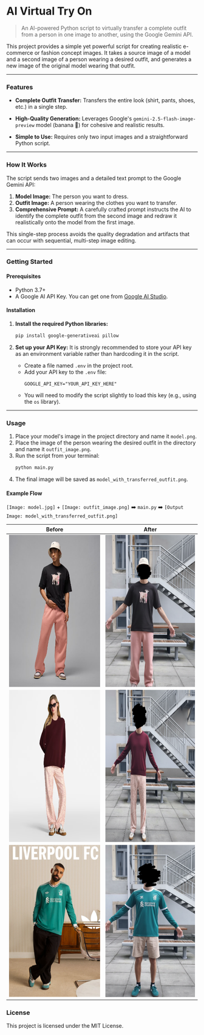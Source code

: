 # AI Virtual Try On

> An AI-powered Python script to virtually transfer a complete outfit from a person in one image to another, using the Google Gemini API.

This project provides a simple yet powerful script for creating realistic e-commerce or fashion concept images. It takes a source image of a model and a second image of a person wearing a desired outfit, and generates a new image of the original model wearing that outfit.

---

### Features

-   **Complete Outfit Transfer:** Transfers the entire look (shirt, pants, shoes, etc.) in a single step.
-   **High-Quality Generation:** Leverages Google's `gemini-2.5-flash-image-preview` model (banana 🍌) for cohesive and realistic results.

-   **Simple to Use:** Requires only two input images and a straightforward Python script.

---

### How It Works

The script sends two images and a detailed text prompt to the Google Gemini API:
1.  **Model Image:** The person you want to dress.
2.  **Outfit Image:** A person wearing the clothes you want to transfer.
3.  **Comprehensive Prompt:** A carefully crafted prompt instructs the AI to identify the complete outfit from the second image and redraw it realistically onto the model from the first image.

This single-step process avoids the quality degradation and artifacts that can occur with sequential, multi-step image editing.

---

### Getting Started

#### Prerequisites

-   Python 3.7+
-   A Google AI API Key. You can get one from [Google AI Studio](https://aistudio.google.com/app/apikey).

#### Installation


1. **Install the required Python libraries:**
    ```bash
    pip install google-generativeai pillow
    ```

2. **Set up your API Key:**
    It is strongly recommended to store your API key as an environment variable rather than hardcoding it in the script.

    -   Create a file named `.env` in the project root.
    -   Add your API key to the `.env` file:
        ```
        GOOGLE_API_KEY="YOUR_API_KEY_HERE"
        ```
    - You will need to modify the script slightly to load this key (e.g., using the `os` library).

---

### Usage

1.  Place your model's image in the project directory and name it `model.png`.
2.  Place the image of the person wearing the desired outfit in the directory and name it `outfit_image.png`.
3.  Run the script from your terminal:
    ```bash
    python main.py
    ```
4.  The final image will be saved as `model_with_transferred_outfit.png`.

#### Example Flow

`[Image: model.jpg]` + `[Image: outfit_image.png]`  ➡️  `main.py`  ➡️  `[Output Image: model_with_transferred_outfit.png]`

| Before                                                             | After                                                                              |
|--------------------------------------------------------------------|------------------------------------------------------------------------------------|
| <img src="examples/clothing_image.png" alt="image" height="400"/>  | <img src="examples/model_with_transferred_outfit.png" alt="image" height="400"/>   |
| <img src="examples/clothing_image1.png" alt="image" height="400"/> | <img src="examples/model_with_transferred_outfit 1.png" alt="image" height="400"/> |
| <img src="examples/clothing_image3.png" alt="image" height="400"/> | <img src="examples/model_with_transferred_outfit 3.png" alt="image" height="400"/> |
### License

This project is licensed under the MIT License.
